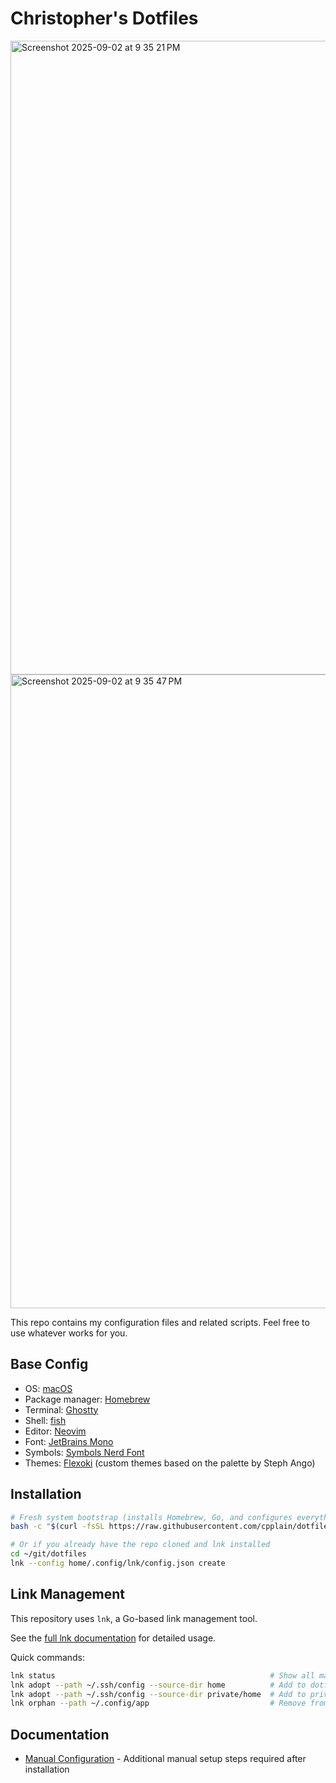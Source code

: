 # Christopher's Dotfiles

<img width="1566" height="1014" alt="Screenshot 2025-09-02 at 9 35 21 PM" src="https://github.com/user-attachments/assets/499fec4b-a566-4f13-b0c3-ac452e9c841c" />
<img width="1566" height="1014" alt="Screenshot 2025-09-02 at 9 35 47 PM" src="https://github.com/user-attachments/assets/95d101c9-7462-4882-9db0-8e1107c1cde0" />

This repo contains my configuration files and related scripts. Feel free to use whatever works for you.

## Base Config

- OS: [macOS](https://support.apple.com/macos)
- Package manager: [Homebrew](https://brew.sh)
- Terminal: [Ghostty](https://ghostty.org/)
- Shell: [fish](https://fishshell.com)
- Editor: [Neovim](https://github.com/neovim/neovim)
- Font: [JetBrains Mono](https://www.jetbrains.com/lp/mono)
- Symbols: [Symbols Nerd Font](https://www.nerdfonts.com)
- Themes: [Flexoki](https://stephango.com/flexoki) (custom themes based on the palette by Steph Ango)

## Installation

```bash
# Fresh system bootstrap (installs Homebrew, Go, and configures everything)
bash -c "$(curl -fsSL https://raw.githubusercontent.com/cpplain/dotfiles/main/bootstrap.sh)"

# Or if you already have the repo cloned and lnk installed
cd ~/git/dotfiles
lnk --config home/.config/lnk/config.json create
```

## Link Management

This repository uses `lnk`, a Go-based link management tool.

See the [full lnk documentation](https://github.com/cpplain/lnk) for detailed usage.

Quick commands:

```bash
lnk status                                                # Show all managed files
lnk adopt --path ~/.ssh/config --source-dir home          # Add to dotfiles
lnk adopt --path ~/.ssh/config --source-dir private/home  # Add to private repo
lnk orphan --path ~/.config/app                           # Remove from dotfiles
```

## Documentation

- [Manual Configuration](docs/manual-config.md) - Additional manual setup steps required after installation
